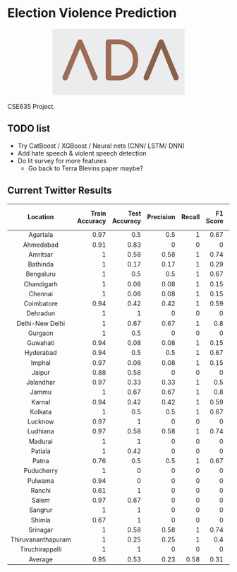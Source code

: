 # Election Violence Prediction
<p align="center">
<img src="assets/ada.png" width="300">
</p>
<p>
CSE635 Project.
</p>


## TODO list

* Try CatBoost / XGBoost / Neural nets (CNN/ LSTM/ DNN)
* Add hate speech & violent speech detection
* Do lit survey for more features
  * Go back to Terra Blevins paper maybe?

## Current Twitter Results
|      Location      |   Train Accuracy |   Test Accuracy |   Precision |   Recall |   F1 Score |   % of +'s in data |
|:------------------:|-----------------:|----------------:|------------:|---------:|-----------:|-------------------:|
|      Agartala      |             0.97 |            0.5  |        0.5  |     1    |       0.67 |              71.11 |
|     Ahmedabad      |             0.91 |            0.83 |        0    |     0    |       0    |              42.22 |
|      Amritsar      |             1    |            0.58 |        0.58 |     1    |       0.74 |              88.89 |
|      Bathinda      |             1    |            0.17 |        0.17 |     1    |       0.29 |              77.78 |
|     Bengaluru      |             1    |            0.5  |        0.5  |     1    |       0.67 |              77.78 |
|     Chandigarh     |             1    |            0.08 |        0.08 |     1    |       0.15 |              73.33 |
|      Chennai       |             1    |            0.08 |        0.08 |     1    |       0.15 |              75.56 |
|     Coimbatore     |             0.94 |            0.42 |        0.42 |     1    |       0.59 |              75.56 |
|      Dehradun      |             1    |            1    |        0    |     0    |       0    |              26.67 |
|  Delhi-New Delhi   |             1    |            0.67 |        0.67 |     1    |       0.8  |              88.89 |
|      Gurgaon       |             1    |            0.5  |        0    |     0    |       0    |              22.22 |
|      Guwahati      |             0.94 |            0.08 |        0.08 |     1    |       0.15 |              71.11 |
|     Hyderabad      |             0.94 |            0.5  |        0.5  |     1    |       0.67 |              82.22 |
|       Imphal       |             0.97 |            0.08 |        0.08 |     1    |       0.15 |              60    |
|       Jaipur       |             0.88 |            0.58 |        0    |     0    |       0    |              24.44 |
|     Jalandhar      |             0.97 |            0.33 |        0.33 |     1    |       0.5  |              53.33 |
|       Jammu        |             1    |            0.67 |        0.67 |     1    |       0.8  |              91.11 |
|       Karnal       |             0.94 |            0.42 |        0.42 |     1    |       0.59 |              44.44 |
|      Kolkata       |             1    |            0.5  |        0.5  |     1    |       0.67 |              86.67 |
|      Lucknow       |             0.97 |            1    |        0    |     0    |       0    |              51.11 |
|      Ludhiana      |             0.97 |            0.58 |        0.58 |     1    |       0.74 |              84.44 |
|      Madurai       |             1    |            1    |        0    |     0    |       0    |              44.44 |
|      Patiala       |             1    |            0.42 |        0    |     0    |       0    |              66.67 |
|       Patna        |             0.76 |            0.5  |        0.5  |     1    |       0.67 |              44.44 |
|     Puducherry     |             1    |            0    |        0    |     0    |       0    |              73.33 |
|      Pulwama       |             0.94 |            0    |        0    |     0    |       0    |              46.67 |
|       Ranchi       |             0.61 |            1    |        0    |     0    |       0    |              40    |
|       Salem        |             0.97 |            0.67 |        0    |     0    |       0    |              53.33 |
|      Sangrur       |             1    |            1    |        0    |     0    |       0    |              48.89 |
|       Shimla       |             0.67 |            1    |        0    |     0    |       0    |              24.44 |
|      Srinagar      |             1    |            0.58 |        0.58 |     1    |       0.74 |              88.89 |
| Thiruvananthapuram |             1    |            0.25 |        0.25 |     1    |       0.4  |              75.56 |
|  Tiruchirappalli   |             1    |            1    |        0    |     0    |       0    |              33.33 |
|      Average       |             0.95 |            0.53 |        0.23 |     0.58 |       0.31 |              60.87 
